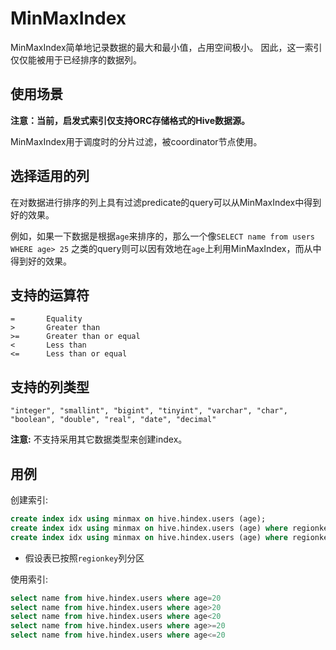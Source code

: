 
# MinMaxIndex

MinMaxIndex简单地记录数据的最大和最小值，占用空间极小。
因此，这一索引仅仅能被用于已经排序的数据列。

## 使用场景

**注意：当前，启发式索引仅支持ORC存储格式的Hive数据源。**

MinMaxIndex用于调度时的分片过滤，被coordinator节点使用。

## 选择适用的列

在对数据进行排序的列上具有过滤predicate的query可以从MinMaxIndex中得到好的效果。

例如，如果一下数据是根据`age`来排序的，那么一个像`SELECT name from users WHERE age> 25`
之类的query则可以因有效地在`age`上利用MinMaxIndex，而从中得到好的效果。

## 支持的运算符

    =       Equality
    >       Greater than
    >=      Greater than or equal
    <       Less than
    <=      Less than or equal

## 支持的列类型
    "integer", "smallint", "bigint", "tinyint", "varchar", "char", "boolean", "double", "real", "date", "decimal"

**注意:** 不支持采用其它数据类型来创建index。

## 用例

创建索引:
```sql
create index idx using minmax on hive.hindex.users (age);
create index idx using minmax on hive.hindex.users (age) where regionkey=1;
create index idx using minmax on hive.hindex.users (age) where regionkey in (3, 1);
```

* 假设表已按照`regionkey`列分区

使用索引:
```sql
select name from hive.hindex.users where age=20
select name from hive.hindex.users where age>20
select name from hive.hindex.users where age<20
select name from hive.hindex.users where age>=20
select name from hive.hindex.users where age<=20
```
